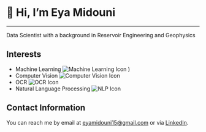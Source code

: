 # 👋 Hi, I’m Eya Midouni
----------------------------------

Data Scientist with a background in Reservoir Engineering and Geophysics

## Interests

- Machine Learning ![Machine Learning Icon](![image](https://github.com/Emidouni/Emidouni/assets/124258617/fdc6d62f-c261-4986-b0e8-d1f367a346d5)
)
)
- Computer Vision ![Computer Vision Icon](images/cv_icon.png)
- OCR ![OCR Icon](images/ocr_icon.png)
- Natural Language Processing ![NLP Icon](images/nlp_icon.png)

## Contact Information
You can reach me by email at [eyamidouni15@gmail.com](mailto:eyamidouni15@gmail.com) or via [LinkedIn](https://www.linkedin.com/in/eya-midouni-049066221/).


<!---
Emidouni/Emidouni is a ✨ special ✨ repository because its `README.md` (this file) appears on your GitHub profile.
You can click the Preview link to take a look at your changes.
--->
